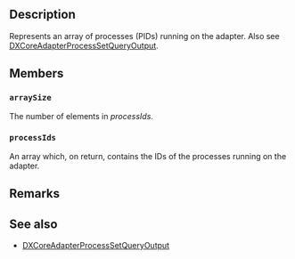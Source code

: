 ## Description

Represents an array of processes (PIDs) running on the adapter. Also see [DXCoreAdapterProcessSetQueryOutput](https://learn.microsoft.com/windows/win32/api/dxcore_interface/ns-dxcore_interface-dxcoreadapterprocesssetqueryoutput).

## Members

### `arraySize`

The number of elements in *processIds*.

### `processIds`

An array which, on return, contains the IDs of the processes running on the adapter.

## Remarks

## See also

* [DXCoreAdapterProcessSetQueryOutput](https://learn.microsoft.com/windows/win32/api/dxcore_interface/ns-dxcore_interface-dxcoreadapterprocesssetqueryoutput)